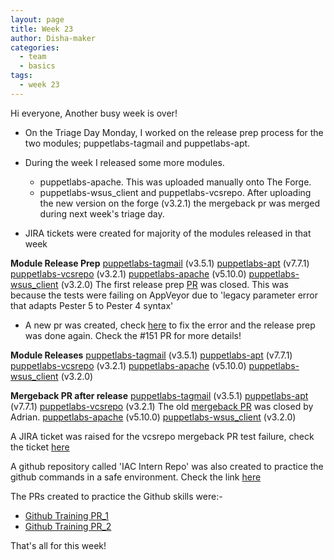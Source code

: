 ```yaml
---
layout: page
title: Week 23
author: Disha-maker
categories:
  - team
  - basics
tags:
  - week 23
---
```


Hi everyone, Another busy week is over!

- On the Triage Day Monday, I worked on the release prep process for the two modules; puppetlabs-tagmail and puppetlabs-apt.

- During the week I released some more modules.
    - puppetlabs-apache. This was uploaded manually onto The Forge.
    - puppetlabs-wsus_client and puppetlabs-vcsrepo. After uploading the new version on the forge  (v3.2.1) the mergeback pr was merged during next week's triage day.

- JIRA tickets were created for majority of the modules released in that week

**Module Release Prep**
    [puppetlabs-tagmail](https://github.com/puppetlabs/puppetlabs-tagmail/pull/202) (v3.5.1)
    [puppetlabs-apt](https://github.com/puppetlabs/puppetlabs-apt/pull/968)      (v7.7.1)
    [puppetlabs-vcsrepo](https://github.com/puppetlabs/puppetlabs-vcsrepo/pull/493) (v3.2.1)
    [puppetlabs-apache](https://github.com/puppetlabs/puppetlabs-apache/pull/2126) (v5.10.0)
    [puppetlabs-wsus_client](https://github.com/puppetlabs/puppetlabs-wsus_client/pull/151) (v3.2.0)
       The first release prep [PR](https://github.com/puppetlabs/puppetlabs-wsus_client/pull/149) was closed. This was because the tests were failing on AppVeyor due to 'legacy parameter error that adapts Pester 5 to Pester 4 syntax'
  - A new pr was created, check [here](https://github.com/puppetlabs/puppetlabs-wsus_client/pull/150) to fix the error and the release prep was done again. Check the #151 PR for more details!

**Module Releases**
    [puppetlabs-tagmail](https://forge.puppet.com/puppetlabs/tagmail) (v3.5.1)
    [puppetlabs-apt](https://forge.puppet.com/puppetlabs/apt) (v7.7.1)
    [puppetlabs-vcsrepo](https://forge.puppet.com/puppetlabs/vcsrepo) (v3.2.1)
    [puppetlabs-apache](https://forge.puppet.com/modules/puppetlabs/apache) (v5.10.0)
    [puppetlabs-wsus_client](https://forge.puppet.com/modules/puppetlabs/wsus_client) (v3.2.0)

**Mergeback PR after release**
    [puppetlabs-tagmail](https://github.com/puppetlabs/puppetlabs-tagmail/pull/204) (v3.5.1)
    [puppetlabs-apt](https://github.com/puppetlabs/puppetlabs-apt/pull/970) (v7.7.1)
    [puppetlabs-vcsrepo](https://github.com/puppetlabs/puppetlabs-vcsrepo/pull/495) (v3.2.1)
       The old [mergeback PR](https://github.com/puppetlabs/puppetlabs-vcsrepo/pull/494) was closed by Adrian.
    [puppetlabs-apache](https://github.com/puppetlabs/puppetlabs-apache/pull/2127) (v5.10.0)
    [puppetlabs-wsus_client](https://github.com/puppetlabs/puppetlabs-wsus_client/pull/152) (v3.2.0)

A JIRA ticket was raised for the vcsrepo mergeback PR test failure, check the ticket [here](https://tickets.puppetlabs.com/browse/IAC-1474)

A github repository called 'IAC Intern Repo' was also created to practice the github commands in a safe environment. Check the link [here](https://github.com/puppetlabs/IAC_Intern_Repo)

The PRs created to practice the Github skills were:-
- [Github Training PR_1](https://github.com/puppetlabs/IAC_Intern_Repo/pull/7)
- [Github Training PR_2](https://github.com/puppetlabs/IAC_Intern_Repo/pull/8)

That's all for this week!